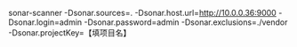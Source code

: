 sonar-scanner -Dsonar.sources=.  -Dsonar.host.url=http://10.0.0.36:9000 -Dsonar.login=admin -Dsonar.password=admin -Dsonar.exclusions=./vendor -Dsonar.projectKey=【填项目名】
